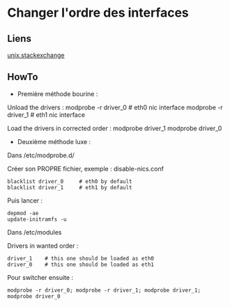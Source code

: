 # Changer l'ordre des interfaces

## Liens

[unix.stackexchange](http://unix.stackexchange.com/questions/10254/how-to-change-the-order-of-the-network-cards-eth1-eth0-on-linux)

## HowTo

* Première méthode bourine :

Unload the drivers :
    modprobe -r driver_0        # eth0 nic interface
    modprobe -r driver_1        # eth1 nic interface

Load the drivers in corrected order :
    modprobe driver_1
    modprobe driver_0


* Deuxième méthode luxe :

Dans /etc/modprobe.d/

Créer son PROPRE fichier, exemple : disable-nics.conf

    blacklist driver_0     # eth0 by default
    blacklist driver_1     # eth1 by default

Puis lancer :

    depmod -ae
    update-initramfs -u

Dans /etc/modules

Drivers in wanted order :

    driver_1    # this one should be loaded as eth0
    driver_0    # this one should be loaded as eth1

Pour switcher ensuite :

    modprobe -r driver_0; modprobe -r driver_1; modprobe driver_1; modprobe driver_0
